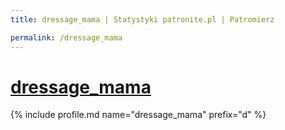 ```yaml
---
title: dressage_mama | Statystyki patronite.pl | Patromierz

permalink: /dressage_mama
---
```


# [dressage_mama](https://patronite.pl/dressage_mama)

{% include profile.md name="dressage_mama" prefix="d" %}
